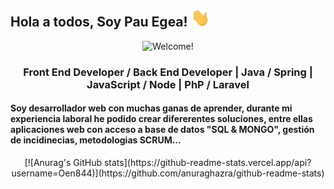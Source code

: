 <h2> Hola a todos, Soy Pau Egea! <img src="https://github.com/ABSphreak/ABSphreak/blob/master/gifs/Hi.gif" width="30px"></h2>

<div align="center" width="50">

<img src="https://i.imgur.com/jGcDVJ5.gif" alt="Welcome!" width="300"/>
  
 <h3>Front End Developer / Back End Developer | Java / Spring | JavaScript / Node | PhP / Laravel </h3>
 <h4  align="left">Soy desarrollador web con muchas ganas de aprender, durante mi experiencia laboral he podido crear difererentes soluciones, entre ellas aplicaciones web con acceso a base de datos "SQL & MONGO", gestión de incidinecias, metodologias SCRUM...
 </h4>
  
</div>
<div align="center" width="50">
[![Anurag's GitHub stats](https://github-readme-stats.vercel.app/api?username=Oen844)](https://github.com/anuraghazra/github-readme-stats)
</div>
<!--
**Oen844/Oen844** is a ✨ _special_ ✨ repository because its `README.md` (this file) appears on your GitHub profile.

Here are some ideas to get you started:

- 🔭 I’m currently working on ...
- 🌱 I’m currently learning ...
- 👯 I’m looking to collaborate on ...
- 🤔 I’m looking for help with ...
- 💬 Ask me about ...
- 📫 How to reach me: ...
- 😄 Pronouns: ...
- ⚡ Fun fact: ...
-->

